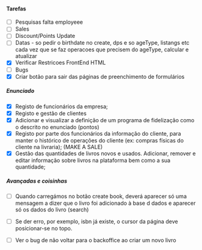 #### Tarefas
- [ ] Pesquisas falta employeee
- [ ] Sales
- [ ] Discount/Points Update
- [ ] Datas - so pedir o birthdate no create, dps e so ageType, listangs etc
cada vez que se faz operacoes que precisem do ageType, calcular e atualizar
- [x] Verificar Restricoes FrontEnd HTML
- [ ] Bugs
- [x] Criar botão para sair das páginas de preenchimento de formulários

##### Enunciado
- [x] Registo de funcionários da empresa;
- [x] Registo e gestão de clientes
- [x] Adicionar e visualizar a definição de um programa de fidelização como o descrito no enunciado (pontos)
- [x] Registo por parte dos funcionários da informação do cliente, para manter o histórico de operações do
cliente (ex: compras físicas do cliente na livraria); (MAKE A SALE)
- [x] Gestão das quantidades de livros novos e usados. Adicionar, remover e editar informação sobre livros
na plataforma bem como a sua quantidade;

##### Avançadas e coisinhas
- [ ] Quando carregámos no botão create book, deverá 
aparecer só uma mensagem a dizer que o livro foi 
adicionado à base d dados e aparecer só os dados do livro (search)
- [ ] Se der erro, por exemplo, isbn já existe, o cursor da página deve posicionar-se no topo.
- [ ] Ver o bug de não voltar para o backoffice ao criar um novo livro

